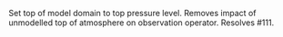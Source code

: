 Set top of model domain to top pressure level. Removes impact of
unmodelled top of atmosphere on observation operator. Resolves #111.
